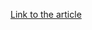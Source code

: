 [Link to the article](https://www.bitdefender.com/en-us/blog/labs/ai-meets-next-gen-info-stealers-in-social-media-malvertising-campaigns/)

